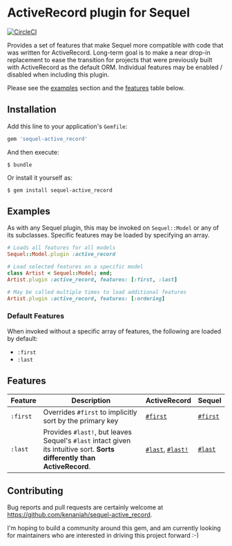 # ActiveRecord plugin for Sequel

[![CircleCI](https://circleci.com/gh/kenaniah/sequel-active_record/tree/master.svg?style=shield)](https://circleci.com/gh/kenaniah/sequel-active_record/tree/master)

Provides a set of features that make Sequel more compatible with code that was
written for ActiveRecord. Long-term goal is to make a near drop-in replacement
to ease the transition for projects that were previously built with ActiveRecord
as the default ORM. Individual features may be enabled / disabled when including
this plugin.

Please see the [examples](#examples) section and the [features](#features) table
below.

## Installation

Add this line to your application's `Gemfile`:

```ruby
gem 'sequel-active_record'
```

And then execute:

    $ bundle

Or install it yourself as:

    $ gem install sequel-active_record

## Examples

As with any Sequel plugin, this may be invoked on `Sequel::Model` or any of its subclasses. Specific features may be loaded by specifying an array.

```ruby
# Loads all features for all models
Sequel::Model.plugin :active_record

# Load selected features on a specific model
class Artist < Sequel::Model; end;
Artist.plugin :active_record, features: [:first, :last]

# May be called multiple times to load additional features
Artist.plugin :active_record, features: [:ordering]
```

### Default Features

When invoked without a specific array of features, the following are loaded by default:

 * `:first`
 * `:last`

## Features

| Feature | Description | ActiveRecord | Sequel |
| --- | --- | --- | --- |
| `:first` | Overrides `#first` to implicitly sort by the primary key | [`#first`](http://api.rubyonrails.org/classes/ActiveRecord/FinderMethods.html#method-i-first) | [`#first`](http://sequel.jeremyevans.net/rdoc/classes/Sequel/Dataset.html#method-i-first)
| `:last` | Provides `#last!`, but leaves Sequel's `#last` intact given its intuitive sort. **Sorts differently than ActiveRecord**. | [`#last`](http://api.rubyonrails.org/classes/ActiveRecord/FinderMethods.html#method-i-last), [`#last!`](http://api.rubyonrails.org/classes/ActiveRecord/FinderMethods.html#method-i-last-21) | [`#last`](http://sequel.jeremyevans.net/rdoc/classes/Sequel/Dataset.html#method-i-last)

## Contributing

Bug reports and pull requests are certainly welcome at https://github.com/kenaniah/sequel-active_record.

I'm hoping to build a community around this gem, and am currently looking for maintainers
who are interested in driving this project forward :-)
